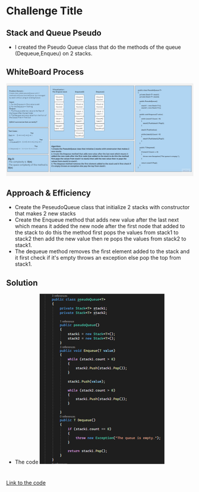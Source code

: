 # Challenge Title
## Stack and Queue Pseudo
+ I created the Pseudo Queue class that do the methods of the queue (Dequeue,Enqueu) on 2 stacks.

## WhiteBoard Process
![pseudo queue Whiteboard](./Assest/Whiteboard.jpg)
## Approach & Efficiency
+ Create the PeseudoQueue class that initialize 2 stacks with constructor that makes 2 new stacks 
+ Create the Enqueue method that adds new value after the last next which means it added the new node after the first node that added to the stack to do this the method first pops the values from stack1 to stack2 then add the new value then re pops the values from stack2 to stack1. 
+ The dequeue method removes the first element added to the stack and it first check if it's empty throws an exception else pop the top from stack1.


## Solution
+ The code
![pseudo queue](./Assest/Code.png)
#
#



[Link to the code](/LinkedList/Program.cs)



